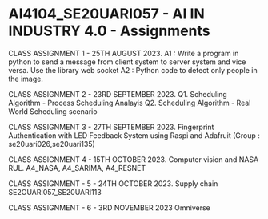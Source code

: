 # AI4104_SE20UARI057 - AI IN INDUSTRY 4.0 - Assignments 

CLASS ASSIGNMENT 1 - 25TH AUGUST 2023.
A1 : Write a program in python to send a message from client system to server system and vice versa.
Use the library web socket 
A2 : Python code to detect only people in the image. 

CLASS ASSIGNMENT 2 - 23RD SEPTEMBER 2023.
Q1. Scheduling Algorithm - Process Scheduling Analayis 
Q2. Scheduling Algorithm - Real World Scheduling scenario 

CLASS ASSIGNMENT 3 - 27TH SEPTEMBER 2023. 
Fingerprint Authentication with LED Feedback System using Raspi and Adafruit
(Group : se20uari026,se20uari135) 

CLASS ASSIGNMENT 4 - 15TH OCTOBER 2023.
Computer vision and NASA RUL. 
A4_NASA, A4_SARIMA, A4_RESNET

CLASS ASSIGNMENT - 5 - 24TH OCTOBER 2023.
Supply chain 
SE2OUARI057_SE20UARI113 

CLASS ASSIGNMENT - 6 - 3RD NOVEMBER 2023
Omniverse 
